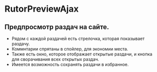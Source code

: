 # RutorPreviewAjax
Предпросмотр раздач на сайте.
-----------------------------
- Рядом с каждой раздачей есть стрелочка, которая показывает раздачу.
- Коммнтарии спрятаны в спойлер, для экономии места.
- Также есть окно, которое отображает открытые раздачи, и кнопка для сворачивания всех открытых раздач.
- Имеется возможность сохранять раздачи в избранное.
